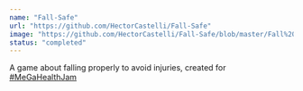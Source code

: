 ```yaml
---
name: "Fall-Safe"
url: "https://github.com/HectorCastelli/Fall-Safe"
image: "https://github.com/HectorCastelli/Fall-Safe/blob/master/Fall%20Safe/Assets/ArtAssets/UI/logo1.png?raw=true"
status: "completed"
---
```

A game about falling properly to avoid injuries, created for [#MeGaHealthJam](https://www.facebook.com/MeGaHealthJam/)